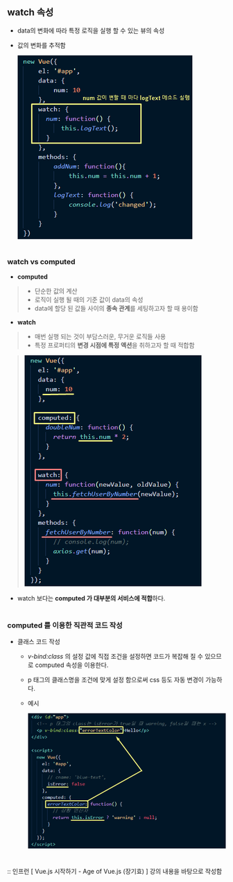 ## watch 속성
- data의 변화에 따라 특정 로직을 실행 할 수 있는 뷰의 속성
- 값의 변화를 추적함   

  <img src="/Vue/img/watch2.png">

#
### watch vs computed
- **computed**
> - 단순한 값의 계산
> - 로직이 실행 될 때의 기준 값이 data의 속성 
> - data에 할당 된 값들 사이의 **종속 관계**를 세팅하고자 할 때 용이함 

- **watch**
> - 매번 실행 되는 것이 부담스러운, 무거운 로직들 사용 
> - 특정 프로퍼티의 **변경 시점에 특정 액션**을 취하고자 할 때 적합함   

> <img src="/Vue/img/watchvscomputed.png">
   

- watch 보다는 **computed 가 대부분의 서비스에 적합**하다. 
#
### computed 를 이용한 직관적 코드 작성  
- 클래스 코드 작성   
  - *v-bind:class*  의 설정 값에 직접 조건을 설정하면 코드가 복잡해 질 수 있으므로 computed 속성을 이용한다. 
  - p 태그의 클래스명을 조건에 맞게 설정 함으로써 css 등도 자동 변경이 가능하다.         
  - 예시    
    
    <img src="/Vue/img/computed-usage.png">   

#
:: 인프런 [ Vue.js 시작하기 - Age of Vue.js (장기효) ] 강의 내용을 바탕으로 작성함
